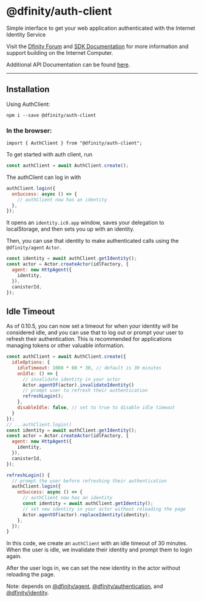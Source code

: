 # @dfinity/auth-client

Simple interface to get your web application authenticated with the Internet Identity Service

Visit the [Dfinity Forum](https://forum.dfinity.org/) and [SDK Documentation](https://sdk.dfinity.org/docs/index.html) for more information and support building on the Internet Computer.

Additional API Documentation can be found [here](https://peacock.dev/auth-client-docs).

---

## Installation

Using AuthClient:

```
npm i --save @dfinity/auth-client
```

### In the browser:

```
import { AuthClient } from "@dfinity/auth-client";
```

To get started with auth client, run

```js
const authClient = await AuthClient.create();
```

The authClient can log in with

```js
authClient.login({
  onSuccess: async () => {
    // authClient now has an identity
  },
});
```

It opens an `identity.ic0.app` window, saves your delegation to localStorage, and then sets you up with an identity.

Then, you can use that identity to make authenticated calls using the `@dfinity/agent` `Actor`.

```js
const identity = await authClient.getIdentity();
const actor = Actor.createActor(idlFactory, {
  agent: new HttpAgent({
    identity,
  }),
  canisterId,
});
```

## Idle Timeout

As of 0.10.5, you can now set a timeout for when your identity will be considered idle, and you can use that to log out or prompt your user to refresh their authentication. This is recommended for applications managing tokens or other valuable information.

```js
const authClient = await AuthClient.create({
  idleOptions: {
    idleTimeout: 1000 * 60 * 30, // default is 30 minutes
    onIdle: () => {
      // invalidate identity in your actor
      Actor.agentOf(actor).invalidateIdentity()
      // prompt user to refresh their authentication
      refreshLogin();
    },
    disableIdle: false, // set to true to disable idle timeout
  }
});
// ...authClient.login()
const identity = await authClient.getIdentity();
const actor = Actor.createActor(idlFactory, {
  agent: new HttpAgent({
    identity,
  }),
  canisterId,
});

refreshLogin() {
  // prompt the user before refreshing their authentication
  authClient.login({
    onSuccess: async () => {
      // authClient now has an identity
      const identity = await authClient.getIdentity();
      // set new identity in your actor without reloading the page
      Actor.agentOf(actor).replaceIdentity(identity);
    },
  });
}
```

In this code, we create an `authClient` with an idle timeout of 30 minutes. When the user is idle, we invalidate their identity and prompt them to login again.

After the user logs in, we can set the new identity in the actor without reloading the page.

Note: depends on [@dfinity/agent](https://www.npmjs.com/package/@dfinity/agent), [@dfinity/authentication](https://www.npmjs.com/package/@dfinity/authentication), and
[@dfinity/identity](https://www.npmjs.com/package/@dfinity/identity).
